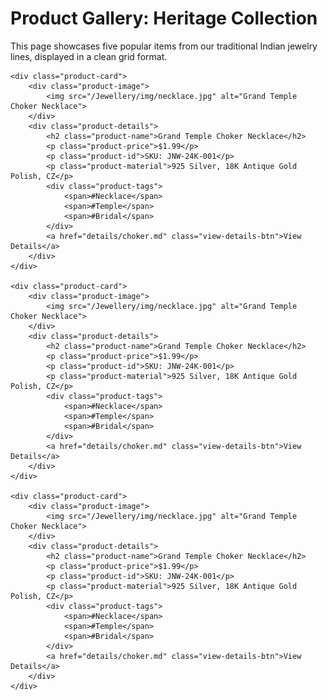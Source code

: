 # Product Gallery: Heritage Collection

This page showcases five popular items from our traditional Indian jewelry lines, displayed in a clean grid format.

<div class="product-grid">

    <div class="product-card">
        <div class="product-image">
            <img src="/Jewellery/img/necklace.jpg" alt="Grand Temple Choker Necklace">
        </div>
        <div class="product-details">
            <h2 class="product-name">Grand Temple Choker Necklace</h2>
            <p class="product-price">$1.99</p>
            <p class="product-id">SKU: JNW-24K-001</p>
            <p class="product-material">925 Silver, 18K Antique Gold Polish, CZ</p>
            <div class="product-tags">
                <span>#Necklace</span>
                <span>#Temple</span>
                <span>#Bridal</span>
            </div>
            <a href="details/choker.md" class="view-details-btn">View Details</a>
        </div>
    </div>

    <div class="product-card">
        <div class="product-image">
            <img src="/Jewellery/img/necklace.jpg" alt="Grand Temple Choker Necklace">
        </div>
        <div class="product-details">
            <h2 class="product-name">Grand Temple Choker Necklace</h2>
            <p class="product-price">$1.99</p>
            <p class="product-id">SKU: JNW-24K-001</p>
            <p class="product-material">925 Silver, 18K Antique Gold Polish, CZ</p>
            <div class="product-tags">
                <span>#Necklace</span>
                <span>#Temple</span>
                <span>#Bridal</span>
            </div>
            <a href="details/choker.md" class="view-details-btn">View Details</a>
        </div>
    </div>

    <div class="product-card">
        <div class="product-image">
            <img src="/Jewellery/img/necklace.jpg" alt="Grand Temple Choker Necklace">
        </div>
        <div class="product-details">
            <h2 class="product-name">Grand Temple Choker Necklace</h2>
            <p class="product-price">$1.99</p>
            <p class="product-id">SKU: JNW-24K-001</p>
            <p class="product-material">925 Silver, 18K Antique Gold Polish, CZ</p>
            <div class="product-tags">
                <span>#Necklace</span>
                <span>#Temple</span>
                <span>#Bridal</span>
            </div>
            <a href="details/choker.md" class="view-details-btn">View Details</a>
        </div>
    </div>

</div>